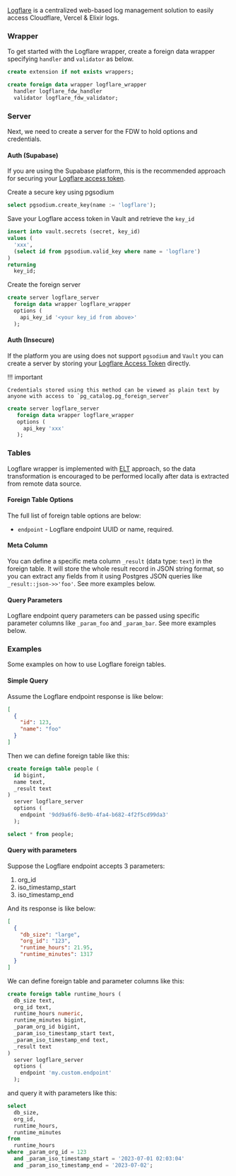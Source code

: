 [Logflare](https://logflare.app) is a centralized web-based log management solution to easily access Cloudflare, Vercel & Elixir logs.

### Wrapper 
To get started with the Logflare wrapper, create a foreign data wrapper specifying `handler` and `validator` as below.

```sql
create extension if not exists wrappers;

create foreign data wrapper logflare_wrapper
  handler logflare_fdw_handler
  validator logflare_fdw_validator;
```

### Server 

Next, we need to create a server for the FDW to hold options and credentials.

#### Auth (Supabase)

If you are using the Supabase platform, this is the recommended approach for securing your [Logflare access token](https://docs.logflare.app/concepts/access-tokens/).

Create a secure key using pgsodium
```sql
select pgsodium.create_key(name := 'logflare');
```

Save your Logflare access token in Vault and retrieve the `key_id`
```sql
insert into vault.secrets (secret, key_id)
values (
  'xxx',
  (select id from pgsodium.valid_key where name = 'logflare')
)
returning
  key_id;
```

Create the foreign server
```sql
create server logflare_server
  foreign data wrapper logflare_wrapper
  options (
    api_key_id '<your key_id from above>'
  );
```

#### Auth (Insecure)

If the platform you are using does not support `pgsodium` and `Vault` you can create a server by storing your [Logflare Access Token](https://docs.logflare.app/concepts/access-tokens/) directly.


!!! important

    Credentials stored using this method can be viewed as plain text by anyone with access to `pg_catalog.pg_foreign_server`

```sql
create server logflare_server
   foreign data wrapper logflare_wrapper
   options (
     api_key 'xxx'
   );
```


### Tables

Logflare wrapper is implemented with [ELT](https://hevodata.com/learn/etl-vs-elt/) approach, so the data transformation is encouraged to be performed locally after data is extracted from remote data source.


#### Foreign Table Options

The full list of foreign table options are below:

- `endpoint` - Logflare endpoint UUID or name, required.

#### Meta Column

You can define a specific meta column `_result` (data type: `text`) in the foreign table. It will store the whole result record in JSON string format, so you can extract any fields from it using Postgres JSON queries like `_result::json->>'foo'`. See more examples below.

#### Query Parameters

Logflare endpoint query parameters can be passed using specific parameter columns like `_param_foo` and `_param_bar`. See more examples below.

### Examples

Some examples on how to use Logflare foreign tables.

#### Simple Query

Assume the Logflare endpoint response is like below:

```json
[
  {
    "id": 123,
    "name": "foo"
  }
]
```

Then we can define foreign table like this:

```sql
create foreign table people (
  id bigint,
  name text,
  _result text
)
  server logflare_server
  options (
    endpoint '9dd9a6f6-8e9b-4fa4-b682-4f2f5cd99da3'
  );

select * from people;
```

#### Query with parameters

Suppose the Logflare endpoint accepts 3 parameters:

1. org_id
2. iso_timestamp_start
3. iso_timestamp_end

And its response is like below:

```json
[
  {
    "db_size": "large",
    "org_id": "123",
    "runtime_hours": 21.95,
    "runtime_minutes": 1317
  }
]
```

We can define foreign table and parameter columns like this:

```sql
create foreign table runtime_hours (
  db_size text,
  org_id text,
  runtime_hours numeric,
  runtime_minutes bigint,
  _param_org_id bigint,
  _param_iso_timestamp_start text,
  _param_iso_timestamp_end text,
  _result text
)
  server logflare_server
  options (
    endpoint 'my.custom.endpoint'
  );
```

and query it with parameters like this:

```sql
select
  db_size,
  org_id,
  runtime_hours,
  runtime_minutes
from
  runtime_hours
where _param_org_id = 123
  and _param_iso_timestamp_start = '2023-07-01 02:03:04'
  and _param_iso_timestamp_end = '2023-07-02';
```


